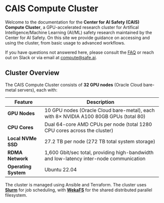 # CAIS Compute Cluster

Welcome to the documentation for the **Center for AI Safety (CAIS) Compute Cluster**, a GPU-accelerated research cluster for Artifical Intelligence/Machine Learning (AI/ML) safety research maintained by the Center for AI Safety. On this site we provide guidance on accessing and using the cluster, from basic usage to advanced workflows.

If you have questions not answered here, please consult the [FAQ](faq/index.md) or reach out on Slack or via email at [compute@safe.ai](mailto:compute@safe.ai).

## **Cluster Overview**

The CAIS Compute Cluster consists of **32 GPU nodes** (Oracle Cloud bare-metal servers), each with:

| Feature                 | Description                                                                             |
| ----------------------- | --------------------------------------------------------------------------------------- |
| **GPU Nodes**           | 10 GPU nodes (Oracle Cloud bare-metal), each with 8× NVIDIA A100 80GB GPUs (total 80)  |
| **CPU Cores**           | Dual 64-core AMD CPUs per node (total 1280 CPU cores across the cluster)                |
| **Local NVMe SSD**      | 27.2 TB per node (272 TB total system storage)                                          |
| **RDMA Network**        | 1,600 Gbit/sec total, providing high-bandwidth and low-latency inter-node communication |
| **Operating System**    | Ubuntu 22.04                                                                            |

The cluster is managed using Ansible and Terraform. The cluster uses [**Slurm**](guides/running-jobs/what-is-slurm.md) for job scheduling, with [**WekaFS**](https://docs.weka.io/weka-system-overview/about) for the shared distributed parallel filesystem.
